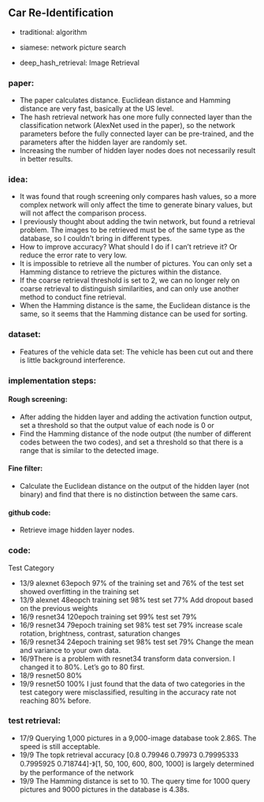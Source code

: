 ## Car Re-Identification

- traditional: algorithm

- siamese: network picture search

- deep_hash_retrieval: Image Retrieval


### paper:
- The paper calculates distance. Euclidean distance and Hamming distance are very fast, basically at the US level.
- The hash retrieval network has one more fully connected layer than the classification network (AlexNet used in the paper), so the network parameters before the fully connected layer can be pre-trained, and the parameters after the hidden layer are randomly set.
- Increasing the number of hidden layer nodes does not necessarily result in better results.

### idea:
- It was found that rough screening only compares hash values, so a more complex network will only affect the time to generate binary values, but will not affect the comparison process.
- I previously thought about adding the twin network, but found a retrieval problem. The images to be retrieved must be of the same type as the database, so I couldn't bring in different types.
- How to improve accuracy? What should I do if I can’t retrieve it? Or reduce the error rate to very low.
- It is impossible to retrieve all the number of pictures. You can only set a Hamming distance to retrieve the pictures within the distance.
- If the coarse retrieval threshold is set to 2, we can no longer rely on coarse retrieval to distinguish similarities, and can only use another method to conduct fine retrieval.
- When the Hamming distance is the same, the Euclidean distance is the same, so it seems that the Hamming distance can be used for sorting.

### dataset:
- Features of the vehicle data set: The vehicle has been cut out and there is little background interference.

### implementation steps:
#### Rough screening:
- After adding the hidden layer and adding the activation function output, set a threshold so that the output value of each node is 0 or 
- Find the Hamming distance of the node output (the number of different codes between the two codes), and set a threshold so that there is a range that is similar to the detected image.
#### Fine filter:
- Calculate the Euclidean distance on the output of the hidden layer (not binary) and find that there is no distinction between the same cars.
#### github code:
- Retrieve image hidden layer nodes.

### code:
Test Category
- 13/9 alexnet 63epoch 97% of the training set and 76% of the test set showed overfitting in the training set
- 13/9 alexnet 48eopch training set 98% test set 77% Add dropout based on the previous weights
- 16/9 resnet34 120epoch training set 99% test set 79%
- 16/9 resnet34 79epoch training set 98% test set 79% increase scale rotation, brightness, contrast, saturation changes
- 16/9 resnet34 24epoch training set 98% test set 79% Change the mean and variance to your own data.
- 16/9There is a problem with resnet34 transform data conversion. I changed it to 80%. Let’s go to 80 first.
- 18/9 resnet50 80%
- 19/9 resnet50 100% I just found that the data of two categories in the test category were misclassified, resulting in the accuracy rate not reaching 80% before.

### test retrieval:
- 17/9 Querying 1,000 pictures in a 9,000-image database took 2.86S. The speed is still acceptable.
- 19/9 The topk retrieval accuracy [0.8 0.79946 0.79973 0.79995333 0.7995925 0.718744]-》[1, 50, 100, 600, 800, 1000] is largely determined by the performance of the network
- 19/9 The Hamming distance is set to 10. The query time for 1000 query pictures and 9000 pictures in the database is 4.38s. 
